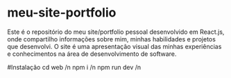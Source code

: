 # meu-site-portfolio
Este é o repositório do meu site/portfolio pessoal desenvolvido em React.js, onde compartilho informações sobre mim, minhas habilidades e projetos que desenvolvi. O site é uma apresentação visual das minhas experiências e conhecimentos na área de desenvolvimento de software.

#Instalação 
cd web /n
npm i /n
npm run dev /n
